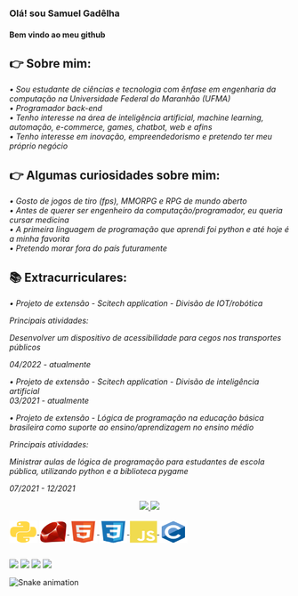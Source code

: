 ### Olá! sou Samuel Gadêlha
#### Bem vindo ao meu github
## 👉 Sobre mim:                                                                                                                                                      
*• Sou estudante de ciências e tecnologia com ênfase em engenharia da computação na Universidade Federal do Maranhão (UFMA)*                                          
*• Programador back-end*                                                                                                                                                                          
*• Tenho interesse na área de inteligência artificial, machine learning, automação, e-commerce, games, chatbot, web e afins*                                                              
*• Tenho interesse em inovação, empreendedorismo e pretendo ter meu próprio negócio*                                                                                                                   
## 👉 Algumas curiosidades sobre mim:                                                                                                                                       
*• Gosto de jogos de tiro (fps), MMORPG e RPG de mundo aberto*                                                                                                      
*• Antes de querer ser engenheiro da computação/programador, eu queria cursar medicina*                                                                                      
*• A primeira linguagem de programação que aprendi foi python e até hoje é a minha favorita*                                                                                                                                                                      
*• Pretendo morar fora do país futuramente*                                                                                                                                
## 📚 Extracurriculares:

*• Projeto de extensão - Scitech application - Divisão de IOT/robótica* 

_Principais atividades:_

*Desenvolver um dispositivo de acessibilidade para cegos nos transportes públicos*

*04/2022 - atualmente*

*• Projeto de extensão - Scitech application - Divisão de inteligência artificial*                                                                                             
*03/2021 - atualmente*

*• Projeto de extensão - Lógica de programação na educação básica brasileira como suporte ao ensino/aprendizagem no ensino médio*  

_Principais atividades:_

*Ministrar aulas de lógica de programação para estudantes de escola pública, utilizando python e a biblioteca pygame*

*07/2021 - 12/2021*                                                                                                                                      


<div align="center">
  <a href="https://github.com/samuellgsDev">
  <img height="180em" src="https://github-readme-stats.vercel.app/api?username=samuellgsDev&show_icons=true&theme=tokyonight&include_all_commits=true&count_private=true"/>
  <img height="180em" src="https://github-readme-stats.vercel.app/api/top-langs/?username=samuellgsDev&layout=compact&langs_count=7&theme=tokyonight"/>
</div>
<div style="display: inline_block"><br>
  <img align="center" alt="Samu-python" height="40" width="50" src="https://raw.githubusercontent.com/devicons/devicon/master/icons/python/python-plain.svg">
  <img align="center" alt="Samu-ruby" height="40" width="50" src="https://raw.githubusercontent.com/devicons/devicon/master/icons/ruby/ruby-original.svg">
  <img align="center" alt="Samu-HTML" height="40" width="50" src="https://raw.githubusercontent.com/devicons/devicon/master/icons/html5/html5-original.svg">
  <img align="center" alt="Samu-CSS" height="40" width="50" src="https://raw.githubusercontent.com/devicons/devicon/master/icons/css3/css3-original.svg">
  <img align="center" alt="Samu-Js" height="40" width="50" src="https://raw.githubusercontent.com/devicons/devicon/master/icons/javascript/javascript-plain.svg">
   <img align="center" alt="Samu-Js" height="40" width="50" src="https://github.com/devicons/devicon/blob/master/icons/c/c-original.svg">
 </div>
  
  ##
  
<div> 
  <a href="https://instagram.com/samuellgs.dev" target="_blank"><img src="https://img.shields.io/badge/-Instagram-%23E4405F?style=for-the-badge&logo=instagram&logoColor=white" target="_blank"></a>
  <a href="https://www.linkedin.com/in/samuellgs/" target="_blank"><img src="https://img.shields.io/badge/-LinkedIn-%230077B5?style=for-the-badge&logo=linkedin&logoColor=white" target="_blank"></a> 
  <a href = "https://mail.google.com/mail/u/2/#inbox"><img src="https://img.shields.io/badge/-Gmail-%23333?style=for-the-badge&logo=gmail&logoColor=white" target="_blank"></a>
  <a href="https://twitter.com/SamuellgsDev" target="_blank"><img src="https://img.shields.io/badge/Twitter-1DA1F2?style=for-the-badge&logo=twitter&logoColor=white" target="_blank"></a>
  
   ![Snake animation](https://github.com/samuellgsDev/samuellgsDev/blob/output/github-contribution-grid-snake.svg)
 
</div>
  
